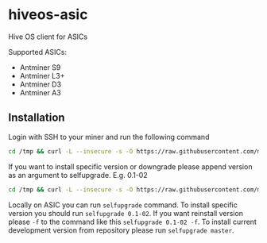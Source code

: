 # hiveos-asic
Hive OS client for ASICs

Supported ASICs:
* Antminer S9
* Antminer L3+
* Antminer D3
* Antminer A3



## Installation
Login with SSH to your miner and run the following command
``` sh
cd /tmp && curl -L --insecure -s -O https://raw.githubusercontent.com/minershive/hiveos-asic/master/hive/bin/selfupgrade && sh selfupgrade
```

If you want to install specific version or downgrade please append version as an argument to selfupgrade. E.g. 0.1-02
``` sh
cd /tmp && curl -L --insecure -s -O https://raw.githubusercontent.com/minershive/hiveos-asic/master/hive/bin/selfupgrade && sh selfupgrade 0.1-02
```


Locally on ASIC you can run ```selfupgrade``` command. 
To install specific version you should run ```selfupgrade 0.1-02```.
If you want reinstall version please ```-f``` to the command like this ```selfupgrade 0.1-02 -f```.
To install current development version from repository please run ```selfupgrade master```.